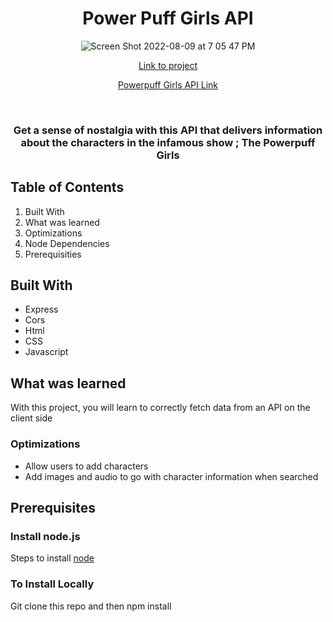 <h1 align="center">Power Puff Girls API</h1>

<div align ="center"> 

![Screen Shot 2022-08-09 at 7 05 47 PM](https://user-images.githubusercontent.com/101071525/183777175-b7771e29-7ae6-4cdf-bd39-549009e1ba72.png)


[Link to project](https://powerpuffapi.netlify.app/)


[Powerpuff Girls API Link](https://powerpuff-app.herokuapp.com/)
</div>


<div align ="center"> 
  <h3 style="italic">Get a sense of nostalgia with this API that delivers information about the characters in the infamous show ; The Powerpuff Girls</h3>
</div>

## Table of Contents 

1. Built With 
2. What was learned 
3. Optimizations
4. Node Dependencies
5. Prerequisities

## Built With 
* Express
* Cors
* Html
* CSS
* Javascript

## What was learned 
With this project, you will learn to correctly fetch data from an API on the client side

### Optimizations
* Allow users to add characters 
* Add images and audio to go with character information when searched

## Prerequisites 
<h3> Install node.js</h3>

Steps to install [node](https://nodejs.org/en/) 



<h3> To Install Locally </h3>
Git clone this repo and then npm install 
